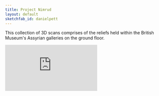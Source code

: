```yaml
---
title: Project Nimrud
layout: default
sketchfab_id: danielpett
---
```


This collection of 3D scans comprises of the reliefs held within the British Museum's Assyrian galleries on the ground floor.

<div class="embed-responsive embed-responsive-4by3">
  <iframe title="A 3D model" class="embed-responsive-item" src="https://sketchfab.com/playlists/embed?collection=04119c6784c9435a8e29cd9fa3753be0" frameborder="0" allow="autoplay; fullscreen; vr" mozallowfullscreen="true" webkitallowfullscreen="true"></iframe>
</div>
